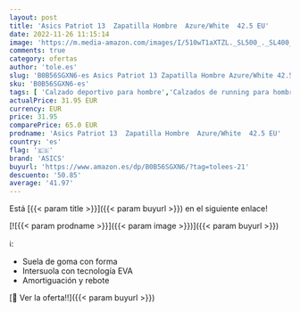 ```yaml
---
layout: post
title: 'Asics Patriot 13  Zapatilla Hombre  Azure/White  42.5 EU'
date: 2022-11-26 11:15:14
image: 'https://m.media-amazon.com/images/I/510wT1aXTZL._SL500_._SL400_.jpg'
comments: true
category: ofertas
author: 'tole.es'
slug: 'B0B56SGXN6-es Asics Patriot 13 Zapatilla Hombre Azure/White 42.5 EU'
sku: 'B0B56SGXN6-es'
tags: [ 'Calzado deportivo para hombre','Calzados de running para hombre','Calzados para correr en asfalto para hombre','Moda','Moda Hombre','Zapatillas y calzado deportivo para hombre','Zapatos para hombre','asics','zapatilla','🇪🇸', ]
actualPrice: 31.95 EUR
currency: EUR
price: 31.95
comparePrice: 65.0 EUR
prodname: 'Asics Patriot 13  Zapatilla Hombre  Azure/White  42.5 EU'
country: 'es'
flag: '🇪🇸'
brand: 'ASICS'
buyurl: 'https://www.amazon.es/dp/B0B56SGXN6/?tag=tolees-21'
descuento: '50.85'
average: '41.97'
---
```


Está [{{< param title >}}]({{< param buyurl >}}) en el siguiente enlace!

[![{{< param prodname >}}]({{< param image >}})]({{< param buyurl >}})

ℹ️:

- Suela de goma con forma
- Intersuola con tecnología EVA
- Amortiguación y rebote

[🛒 Ver la oferta!!]({{< param buyurl >}})
